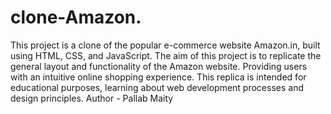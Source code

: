 # clone-Amazon.
This project is a clone of the popular e-commerce website Amazon.in, built using HTML, CSS, and JavaScript. The aim of this project is to replicate the general layout and functionality of the Amazon website.
Providing users with an intuitive online shopping experience. This replica is intended for educational purposes, learning about web development processes and design principles.
Author - Pallab Maity
